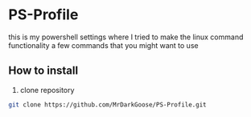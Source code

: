 # PS-Profile
this is my powershell settings where I tried to make the linux command functionality a few commands that you might want to use
## How to install
1. clone repository 
```bash
git clone https://github.com/MrDarkGoose/PS-Profile.git
```
